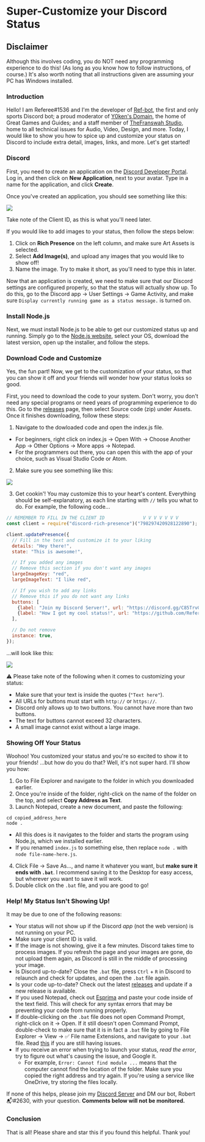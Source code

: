 # Super-Customize your Discord Status

## Disclaimer
Although this involves coding, you do NOT need any programming experience to do this! (As long as you know how to follow instructions, of course.)
It's also worth noting that all instructions given are assuming your PC has Windows installed.

### Introduction
Hello! I am Referee#1536 and I'm the developer of [Ref-bot](https://bit.ly/ref-bot-web), the first and only sports Discord bot; a proud moderator of
[Y0ken's Domain](http://discord.gg/nNfGqsZ), the home of Great Games and Guides; and a staff member of [TheFranswah Studio](https://discord.gg/yCqUJs5),
home to all technical issues for Audio, Video, Design, and more. Today, I would like to show you how to spice up and customize your status on Discord to
include extra detail, images, links, and more. Let's get started!

### Discord
First, you need to create an application on the [Discord Developer Portal](https://discord.com/developers). Log in, and then click on **New Application**, next to your avatar.
Type in a name for the application, and click **Create**.

Once you've created an application, you should see something like this:

![](https://i.imgur.com/eK07D1L.png)

Take note of the Client ID, as this is what you'll need later.

If you would like to add images to your status, then follow the steps below:
1) Click on **Rich Presence** on the left column, and make sure Art Assets is selected.
2) Select **Add Image(s)**, and upload any images that you would like to show off!
3) Name the image. Try to make it short, as you'll need to type this in later.

Now that an application is created, we need to make sure that our Discord settings are configured properly, so that the status will actually show up. To do this,
go to the Discord app -> User Settings -> Game Activity, and make sure `Display currently running game as a status message.` is turned on.

### Install Node.js
Next, we must install Node.js to be able to get our customized status up and running. Simply go to the [Node.js website](https://nodejs.org/),
select your OS, download the latest version, open up the installer, and follow the steps.

### Download Code and Customize
Yes, the fun part! Now, we get to the customization of your status, so that you can show it off and your friends will wonder how your status looks so good.

First, you need to download the code to your system. Don't worry, you don't need any special programs or need years of programming experience to do this. Go to the
[releases](https://github.com/Referee1536/discord-rp-tutorial/releases) page, then select Source code (zip) under Assets. Once it finishes downloading, follow these steps:
1) Navigate to the dowloaded code and open the index.js file.
- For beginners, right click on index.js -> Open With -> Choose Another App -> Other Options -> More apps -> Notepad.
- For the programmers out there, you can open this with the app of your choice, such as Visual Studio Code or Atom.
2) Make sure you see something like this:

![](https://i.imgur.com/1hmsOB0.png)

3) Get cookin'! You may customize this to your heart's content. Everything should be self-explanatory, as each line starting with `//` tells you what to do.
For example, the following code...
```javascript
// REMEMBER TO FILL IN THE CLIENT ID              V V V V V V V
const client = require("discord-rich-presence")("798297420928122890");

client.updatePresence({
  // Fill in the text and customize it to your liking
  details: "Hey there!",
  state: "This is awesome!",

  // If you added any images
  // Remove this section if you don't want any images
  largeImageKey: "red",
  largeImageText: "I like red",

  // If you wish to add any links
  // Remove this if you do not want any links
  buttons: [
    {label: "Join my Discord Server!", url: "https://discord.gg/C85TrvGYUR"},
    {label: "How I got my cool status!", url: "https://github.com/Referee1536/discord-rp-tutorial"}
  ],

  // Do not remove
  instance: true,
});
```
...will look like this:

![](https://i.gyazo.com/7de9db3e038a7c458703ab30f980820c.gif)

⚠  Please take note of the following when it comes to customizing your status:
- Make sure that your text is inside the quotes (`"Text here"`).
- All URLs for buttons must start with `http://` or `https://`.
- Discord only allows up to two buttons. You cannot have more than two buttons.
- The text for buttons cannot exceed 32 characters.
- A small image cannot exist without a large image.

### Showing Off Your Status
Woohoo! You customized your status and you're so excited to show it to your friends! ...but how do you do that? Well, it's not super hard. I'll show you how:
1) Go to File Explorer and navigate to the folder in which you downloaded earlier.
2) Once you're inside of the folder, right-click on the name of the folder on the top, and select **Copy Address as Text**.
3) Launch Notepad, create a new document, and paste the following:
```
cd copied_address_here
node .
```
- All this does is it navigates to the folder and starts the program using Node.js, which we installed earlier.
- If you renamed `index.js` to something else, then replace `node .` with `node file-name-here.js`.
4) Click File -> Save As..., and name it whatever you want, but **make sure it ends with `.bat`**. I recommend saving it to the Desktop for easy access,
but wherever you want to save it will work.
5) Double click on the `.bat` file, and you are good to go!

### Help! My Status Isn't Showing Up!
It may be due to one of the following reasons:
- Your status will not show up if the Discord *app* (not the web version) is not running on your PC.
- Make sure your client ID is valid.
- If the image is not showing, give it a few minutes. Discord takes time to process images. If you refresh the page and your images are gone, do not upload them
again, as Discord is still in the middle of processing your image.
- Is Discord up-to-date? Close the `.bat` file, press `Ctrl` + `R` in Discord to relaunch and check for updates, and open the `.bat` file again.
- Is your code up-to-date? Check out the latest [releases](https://github.com/Referee1536/discord-rp-tutorial/releases) and update if a new release is available.
- If you used Notepad, check out [Esprima](https://esprima.org/demo/validate.html) and paste your code inside of the text field. This will check for any syntax errors
that may be preventing your code from running properly.
- If double-clicking on the `.bat` file does not open Command Prompt, right-click on it -> Open. If it still doesn't open Command Prompt, double-check to make sure
that it is in fact a `.bat` file by going to File Explorer -> View -> ✅ File name Extensions, and navigate to your `.bat` file. Read
[this](https://stackoverflow.com/questions/4905708/batch-files-dont-run-theyre-being-opened-with-notepad/43068749#43068749) if you are still having issues.
- If you receive an error when trying to launch your status, *read the error*, try to figure out what's causing the issue, and Google it.
    - For example, `Error: Cannot find module ...` means that the computer cannot find the location of the folder. Make sure you copied the right address and try again. If
you're using a service like OneDrive, try storing the files locally.

If none of this helps, please join my [Discord Server](https://discord.gg/C85TrvGYUR) and DM our bot, Robert 📬#2630, with your question.
**Comments below will not be monitored.**

### Conclusion
That is all! Please share and star this if you found this helpful. Thank you!
